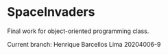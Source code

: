 # SpaceInvaders
Final work for object-oriented programming class.

Current branch: Henrique Barcellos Lima 20204006-9